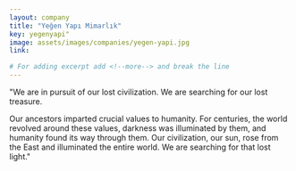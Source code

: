 ```yaml
---
layout: company
title: "Yeğen Yapı Mimarlık"
key: yegenyapi"
image: assets/images/companies/yegen-yapi.jpg
link: 

# For adding excerpt add <!--more--> and break the line
---
```

"We are in pursuit of our lost civilization. We are searching for our lost treasure.

Our ancestors imparted crucial values to humanity.
For centuries, the world revolved around these values, darkness was illuminated by them, and humanity found its way through them. Our civilization, our sun, rose from the East and illuminated the entire world.
We are searching for that lost light."
<!--more-->
